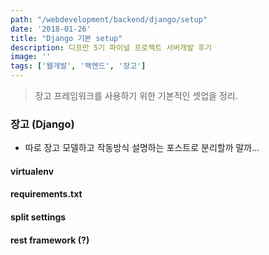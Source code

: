 ```yaml
---
path: "/webdevelopment/backend/django/setup"
date: '2018-01-26'
title: "Django 기본 setup"
description: 디프만 5기 파이널 프로젝트 서버개발 후기
image: ''
tags: ['웹개발', '백엔드', '장고']
---
```

> 장고 프레임워크를 사용하기 위한 기본적인 셋업을 정리.

### 장고 (Django)
- 따로 장고 모델하고 작동방식 설명하는 포스트로 분리할까 말까...

#### virtualenv

#### requirements.txt

#### split settings

#### rest framework (?)